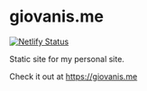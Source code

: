 # giovanis.me

[![Netlify Status](https://api.netlify.com/api/v1/badges/bd9e825f-a028-4af5-a334-2eafcfbb785f/deploy-status)](https://app.netlify.com/sites/giovanisme/deploys)

Static site for my personal site.

Check it out at https://giovanis.me
